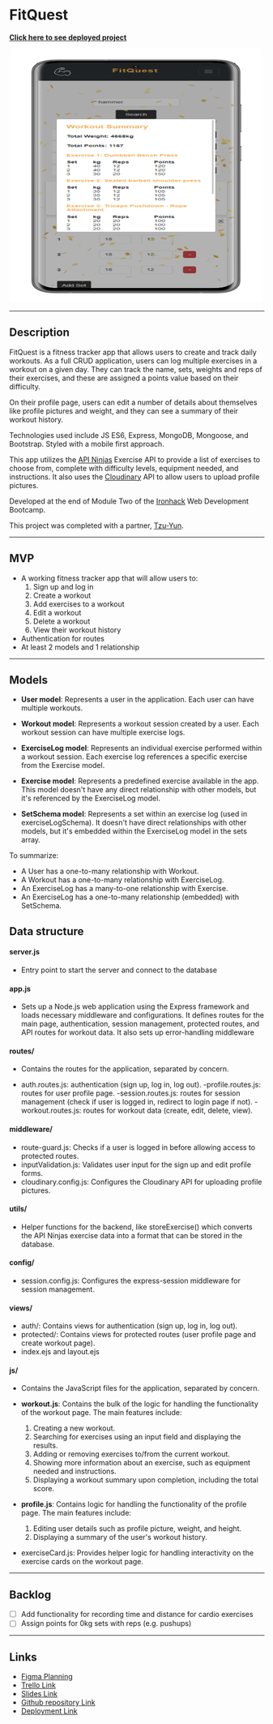 # FitQuest

<b>[Click here to see deployed project](https://fitness-tracker.adaptable.app/)</b>

<img src="/public/images/forReadme.png" style=" width:500px ; height:500px "  >

<hr>

## Description

FitQuest is a fitness tracker app that allows users to create and track daily workouts. As a full CRUD application, users can log multiple exercises in a workout on a given day. They can track the name, sets, weights and reps of their exercises, and these are assigned a points value based on their difficulty.

On their profile page, users can edit a number of details about themselves like profile pictures and weight, and they can see a summary of their workout history.

Technologies used include JS ES6, Express, MongoDB, Mongoose, and Bootstrap. Styled with a mobile first approach.

This app utilizes the [API Ninjas](https://api-ninjas.com/api/exercises) Exercise API to provide a list of exercises to choose from, complete with difficulty levels, equipment needed, and instructions. It also uses the [Cloudinary](https://cloudinary.com/) API to allow users to upload profile pictures.

Developed at the end of Module Two of the [Ironhack](https://www.ironhack.com/uk/en/web-development/remote) Web Development Bootcamp.

This project was completed with a partner, [Tzu-Yun](https://github.com/gongtzuuuu).

<hr>

## MVP

- A working fitness tracker app that will allow users to:
  1. Sign up and log in
  2. Create a workout
  3. Add exercises to a workout
  4. Edit a workout
  5. Delete a workout
  6. View their workout history
- Authentication for routes
- At least 2 models and 1 relationship
<hr>

## Models

- <b>User model</b>: Represents a user in the application. Each user can have multiple workouts.

- <b>Workout model</b>: Represents a workout session created by a user. Each workout session can have multiple exercise logs.

- <b>ExerciseLog model</b>: Represents an individual exercise performed within a workout session. Each exercise log references a specific exercise from the Exercise model.

- <b>Exercise model</b>: Represents a predefined exercise available in the app. This model doesn't have any direct relationship with other models, but it's referenced by the ExerciseLog model.

- <b>SetSchema model</b>: Represents a set within an exercise log (used in exerciseLogSchema). It doesn't have direct relationships with other models, but it's embedded within the ExerciseLog model in the sets array.

To summarize:

- A User has a one-to-many relationship with Workout.
- A Workout has a one-to-many relationship with ExerciseLog.
- An ExerciseLog has a many-to-one relationship with Exercise.
- An ExerciseLog has a one-to-many relationship (embedded) with SetSchema.

## Data structure

#### server.js

- Entry point to start the server and connect to the database

#### app.js

- Sets up a Node.js web application using the Express framework and loads necessary middleware and configurations. It defines routes for the main page, authentication, session management, protected routes, and API routes for workout data. It also sets up error-handling middleware

#### routes/

- Contains the routes for the application, separated by concern.

- auth.routes.js: authentication (sign up, log in, log out).
  -profile.routes.js: routes for user profile page.
  -session.routes.js: routes for session management (check if user is logged in, redirect to login page if not).
  -workout.routes.js: routes for workout data (create, edit, delete, view).

#### middleware/

- route-guard.js: Checks if a user is logged in before allowing access to protected routes.
- inputValidation.js: Validates user input for the sign up and edit profile forms.
- cloudinary.config.js: Configures the Cloudinary API for uploading profile pictures.

#### utils/

- Helper functions for the backend, like storeExercise() which converts the API Ninjas exercise data into a format that can be stored in the database.

#### config/

- session.config.js: Configures the express-session middleware for session management.

#### views/

- auth/: Contains views for authentication (sign up, log in, log out).
- protected/: Contains views for protected routes (user profile page and create workout page).
- index.ejs and layout.ejs

#### js/

- Contains the JavaScript files for the application, separated by concern.
- <b>workout.js</b>: Contains the bulk of the logic for handling the functionality of the workout page. The main features include:

  1. Creating a new workout.
  2. Searching for exercises using an input field and displaying the results.
  3. Adding or removing exercises to/from the current workout.
  4. Showing more information about an exercise, such as equipment needed and instructions.
  5. Displaying a workout summary upon completion, including the total score.

- <b>profile.js</b>: Contains logic for handling the functionality of the profile page. The main features include:

  1. Editing user details such as profile picture, weight, and height.
  2. Displaying a summary of the user's workout history.

- exerciseCard.js: Provides helper logic for handling interactivity on the exercise cards on the workout page.

<hr>

## Backlog

- [ ] Add functionality for recording time and distance for cardio exercises
- [ ] Assign points for 0kg sets with reps (e.g. pushups)

<hr>

## Links

- [Figma Planning](https://www.figma.com/file/vCEEt3DaIejm6TgjVrKNCQ/Project-2--Fitness-Tracker?node-id=0-1&t=HwiKiNRbAhDta7CA-0)
- [Trello Link](https://trello.com/b/c5HyXBKN/fitness-tracker)
- [Slides Link](https://docs.google.com/presentation/d/1vtWyc9qhIkNVNhLna_6XMRuG0zeLyOb4n0h1UxaZfaw/edit?usp=sharing)
- [Github repository Link](https://github.com/imason5/FitQuest)
- [Deployment Link](https://fitness-tracker.adaptable.app/)
